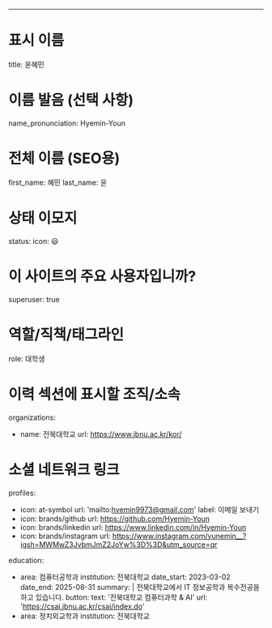 --- 
# 표시 이름
title: 윤혜민

# 이름 발음 (선택 사항)
name_pronunciation: Hyemin-Youn

# 전체 이름 (SEO용)
first_name: 혜민
last_name: 윤

# 상태 이모지
status:
  icon: 😃

# 이 사이트의 주요 사용자입니까?
superuser: true

# 역할/직책/태그라인
role: 대학생

# 이력 섹션에 표시할 조직/소속
organizations:
  - name: 전북대학교
    url: https://www.jbnu.ac.kr/kor/

# 소셜 네트워크 링크
profiles:
  - icon: at-symbol
    url: 'mailto:hyemin9973@gmail.com'
    label: 이메일 보내기
  - icon: brands/github
    url: https://github.com/Hyemin-Youn
  - icon: brands/linkedin
    url: https://www.linkedin.com/in/Hyemin-Youn
  - icon: brands/instagram
    url: https://www.instagram.com/yunemin__?igsh=MWMwZ3JvbmJmZ2JoYw%3D%3D&utm_source=qr

education:
  - area: 컴퓨터공학과
    institution: 전북대학교
    date_start: 2023-03-02
    date_end: 2025-08-31
    summary: |
      전북대학교에서 IT 정보공학과 복수전공을 하고 있습니다.
    button:
      text: '전북대학교 컴퓨터과학 & AI'
      url: 'https://csai.jbnu.ac.kr/csai/index.do'
  - area: 정치외교학과
    institution: 전북대학교
    
